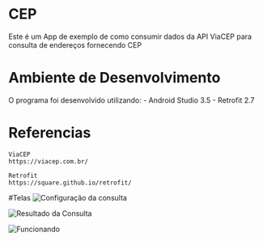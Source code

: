 # CEP
 Este é um App de exemplo de como consumir dados da API ViaCEP para consulta de endereços fornecendo CEP

# Ambiente de Desenvolvimento 
 O programa foi desenvolvido utilizando:
	- Android Studio 3.5
	- Retrofit 2.7

# Referencias
	ViaCEP
	https://viacep.com.br/
	
	Retrofit
	https://square.github.io/retrofit/
	
#Telas
![Configuração da consulta](https://github.com/EdgardOliveira/CEP/tree/master/imagens/consulta01.png)

![Resultado da Consulta](https://github.com/EdgardOliveira/CEP/tree/master/imagens/consulta02.png)

![Funcionando](https://github.com/EdgardOliveira/CEP/tree/master/imagens/CEP.gif)
